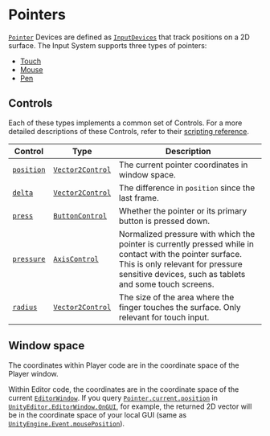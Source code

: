 # Pointers

[`Pointer`](../api/UnityEngine.InputSystem.Pointer.html) Devices are defined as [`InputDevices`](../api/UnityEngine.InputSystem.InputDevice.html) that track positions on a 2D surface. The Input System supports three types of pointers:

* [Touch](Touch.md)
* [Mouse](Mouse.md)
* [Pen](Pen.md)


## Controls

Each of these types implements a common set of Controls. For a more detailed descriptions of these Controls, refer to their [scripting reference](../api/UnityEngine.InputSystem.Pointer.html).

|Control|Type|Description|
|-------|----|-----------|
|[`position`](../api/UnityEngine.InputSystem.Pointer.html#UnityEngine_InputSystem_Pointer_position)|[`Vector2Control`](../api/UnityEngine.InputSystem.Controls.Vector2Control.html)|The current pointer coordinates in window space.|
|[`delta`](../api/UnityEngine.InputSystem.Pointer.html#UnityEngine_InputSystem_Pointer_delta)|[`Vector2Control`](../api/UnityEngine.InputSystem.Controls.Vector2Control.html)|The difference in `position` since the last frame.|
|[`press`](../api/UnityEngine.InputSystem.Pointer.html#UnityEngine_InputSystem_Pointer_press)|[`ButtonControl`](../api/UnityEngine.InputSystem.Controls.ButtonControl.html)|Whether the pointer or its primary button is pressed down.|
|[`pressure`](../api/UnityEngine.InputSystem.Pointer.html#UnityEngine_InputSystem_Pointer_pressure)|[`AxisControl`](../api/UnityEngine.InputSystem.Controls.AxisControl.html)|Normalized pressure with which the pointer is currently pressed while in contact with the pointer surface. This is only relevant for pressure sensitive devices, such as tablets and some touch screens.|
|[`radius`](../api/UnityEngine.InputSystem.Pointer.html#UnityEngine_InputSystem_Pointer_radius)|[`Vector2Control`](../api/UnityEngine.InputSystem.Controls.Vector2Control.html)|The size of the area where the finger touches the surface. Only relevant for touch input.|

## Window space

The coordinates within Player code are in the coordinate space of the Player window.

Within Editor code, the coordinates are in the coordinate space of the current [`EditorWindow`](https://docs.unity3d.com/ScriptReference/EditorWindow.html). If you query [`Pointer.current.position`](../api/UnityEngine.InputSystem.Pointer.html#UnityEngine_InputSystem_Pointer_position) in [`UnityEditor.EditorWindow.OnGUI`](https://docs.unity3d.com/ScriptReference/EditorWindow.OnGUI.html), for example, the returned 2D vector will be in the coordinate space of your local GUI (same as [`UnityEngine.Event.mousePosition`](https://docs.unity3d.com/ScriptReference/Event-mousePosition.html)).
